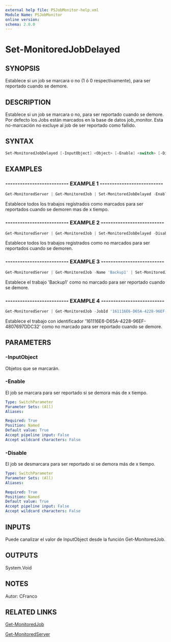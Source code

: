 ```yaml
---
external help file: PSJobMonitor-help.xml
Module Name: PSJobMonitor
online version: 
schema: 2.0.0
---
```


# Set-MonitoredJobDelayed

## SYNOPSIS
Establece si un job se marcara o no (1 ó 0 respectivamente), para ser reportado cuando se demore.

## DESCRIPTION
Establece si un job se marcara o no, para ser reportado cuando se demore. Por defecto los Jobs están marcados en la base de datos job_monitor.
Esta no-marcación no excluye al job de ser reportado como fallido.

## SYNTAX

```powershell
Set-MonitoredJobDelayed [-InputObject] <Object> [-Enable] <switch> [-Disable] <switch>
```

## EXAMPLES

### -------------------------- EXAMPLE 1 --------------------------
```powershell
Get-MonitoredServer | Get-MonitoredJob | Set-MonitoredJobDelayed -Enable
```

Establece todos los trabajos registrados como marcados para ser reportados cuando se demoren mas de x tiempo.

### -------------------------- EXAMPLE 2 --------------------------
```powershell
Get-MonitoredServer | Get-MonitoredJob | Set-MonitoredJobDelayed -Disable
```

Establece todos los trabajos registrados como no marcados para ser reportados cuando se demoren.

### -------------------------- EXAMPLE 3 --------------------------
```powershell
Get-MonitoredServer | Get-MonitoredJob -Name 'Backup1' | Set-MonitoredJobDelayed -Disable
```

Establece el trabajo 'Backup1' como no marcado para ser reportado cuando se demore.

### -------------------------- EXAMPLE 4 --------------------------
```powershell
Get-MonitoredServer | Get-MonitoredJob -JobId '161116E6-D65A-4228-96EF-4807697DDC32' | Set-MonitoredJobDelayed -Disable
```

Establece el trabajo con identificador '161116E6-D65A-4228-96EF-4807697DDC32' como no marcado para ser reportado cuando se demore.

## PARAMETERS

### -InputObject
Objetos que se marcarán.

### -Enable
El job se marcara para ser reportado si se demora más de x tiempo.

```yaml
Type: SwitchParameter
Parameter Sets: (All)
Aliases: 

Required: True
Position: Named
Default value: True
Accept pipeline input: False
Accept wildcard characters: False
```

### -Disable
El job se desmarcara para ser reportado si se demora más de x tiempo.

```yaml
Type: SwitchParameter
Parameter Sets: (All)
Aliases: 

Required: True
Position: Named
Default value: True
Accept pipeline input: False
Accept wildcard characters: False
```

## INPUTS
Puede canalizar el valor de InputObject desde la función Get-MonitoredJob.

## OUTPUTS
System.Void

## NOTES
Autor: CFranco

## RELATED LINKS

[Get-MonitoredJob](https://github.com/RD-Processa/PSJobMonitor/blob/master/Scripting/getting-started/GetInfoJobs/Get-MonitoredJob.md)

[Get-MonitoredServer](https://github.com/RD-Processa/PSJobMonitor/blob/master/Scripting/getting-started/ConfigServers/Get-MonitoredServer.md)
